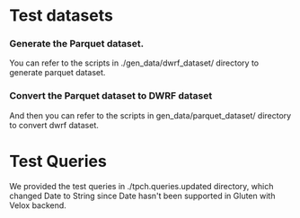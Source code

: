 # Test datasets

### Generate the Parquet dataset.
You can refer to the scripts in ./gen_data/dwrf_dataset/ directory to generate parquet dataset.

### Convert the Parquet dataset to DWRF dataset
And then you can refer to the scripts in gen_data/parquet_dataset/ directory to convert dwrf dataset.

# Test Queries
We provided the test queries in ./tpch.queries.updated directory, which changed Date to String since Date hasn't been supported in Gluten with Velox backend.
